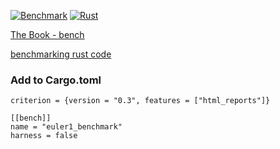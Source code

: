 [![Benchmark](https://github.com/RGGH/criterion_bench/actions/workflows/benchmark.yml/badge.svg)](https://github.com/RGGH/criterion_bench/actions/workflows/benchmark.yml) [![Rust](https://github.com/RGGH/criterion_bench/actions/workflows/rust.yml/badge.svg)](https://github.com/RGGH/criterion_bench/actions/workflows/rust.yml)

[The Book - bench](https://doc.rust-lang.org/cargo/commands/cargo-bench.html)

[benchmarking rust code](https://engineering.deptagency.com/benchmarking-rust-code-using-criterion-rs)

### Add to Cargo.toml 
  
  ```[dev-dependencies]
  criterion = {version = "0.3", features = ["html_reports"]}

  [[bench]]
  name = "euler1_benchmark"
  harness = false
